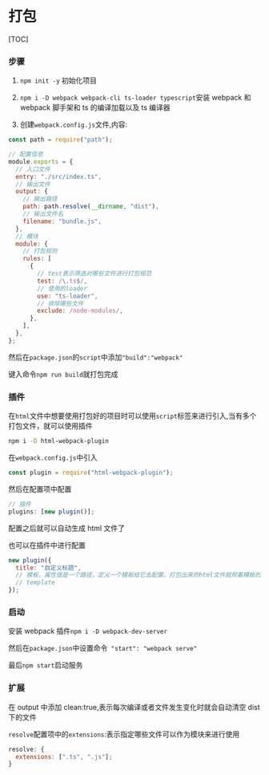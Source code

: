 # 打包

[TOC]

### 步骤

1. `npm init -y` 初始化项目
2. `npm i -D webpack webpack-cli ts-loader typescript`安装 webpack 和 webpack 脚手架和 ts 的编译加载以及 ts 编译器

3. 创建`webpack.config.js`文件,内容:

```js
const path = require("path");

// 配置信息
module.exports = {
  // 入口文件
  entry: "./src/index.ts",
  // 输出文件
  output: {
    // 输出路径
    path: path.resolve(__dirname, "dist"),
    // 输出文件名
    filename: "bundle.js",
  },
  // 模块
  module: {
    // 打包规则
    rules: [
      {
        // test表示筛选对哪些文件进行打包规范
        test: /\.ts$/,
        // 使用的loader
        use: "ts-loader",
        // 排除哪些文件
        exclude: /node-modules/,
      },
    ],
  },
};
```

然后在`package.json`的`script`中添加`"build":"webpack"`

键入命令`npm run build`就打包完成

### 插件

在`html`文件中想要使用打包好的项目时可以使用`script`标签来进行引入,当有多个打包文件，就可以使用插件

```sh
npm i -D html-webpack-plugin
```

在`webpack.config.js`中引入

```js
const plugin = require("html-webpack-plugin");
```

然后在配置项中配置

```js
// 插件
plugins: [new plugin()];
```

配置之后就可以自动生成 html 文件了

也可以在插件中进行配置

```js
new plugin({
  title: "自定义标题",
  // 模板，属性值是一个路径，定义一个模板给它去配置，打包出来的html文件就照着模板的来
  // template
});
```

### 启动

安装 webpack 插件`npm i -D webpack-dev-server`

然后在`package.json`中设置命令` "start": "webpack serve"`

最后`npm start`启动服务

### 扩展

在 output 中添加 clean:true,表示每次编译或者文件发生变化时就会自动清空 dist 下的文件

`resolve`配置项中的`extensions`:表示指定哪些文件可以作为模块来进行使用

```js
resolve: {
  extensions: [".ts", ".js"];
}
```
